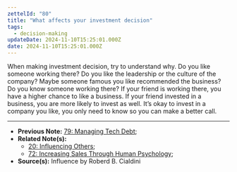 ```yaml
---
zettelId: "80"
title: "What affects your investment decision"
tags:
  - decision-making
updateDate: 2024-11-10T15:25:01.000Z
date: 2024-11-10T15:25:01.000Z
---
```


When making investment decision, try to understand why. Do you like someone working there? Do you like the leadership or the culture of the company? Maybe someone famous you like recommended the business? Do you know someone working there? If your friend is working there, you have a higher chance to like a business. If your friend invested in a business, you are more likely to invest as well. It’s okay to invest in a company you like, you only need to know so you can make a better call.

---

- **Previous Note:** [79: Managing Tech Debt](/notes/79/);
- **Related Note(s):**
  - [20: Influencing Others](/notes/20/);
  - [72: Increasing Sales Through Human Psychology](/notes/72/);
- **Source(s):** Influence by Roberd B. Cialdini
